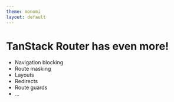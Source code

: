 ```yaml
---
theme: monomi
layout: default
---
```


# TanStack Router has even more!

- Navigation blocking
- Route masking
- Layouts
- Redirects
- Route guards
- ...
